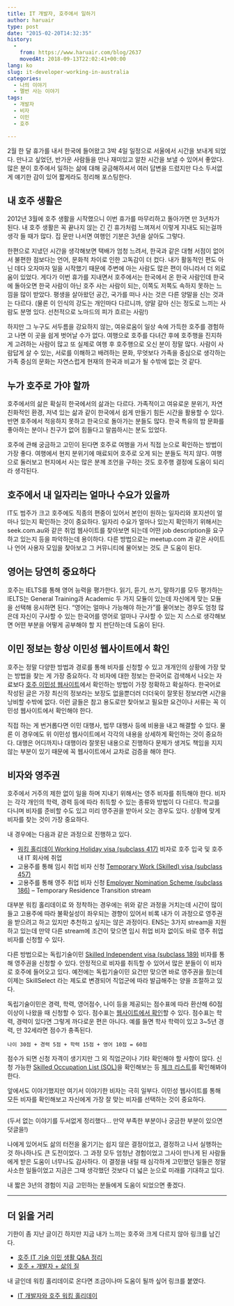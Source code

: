 ```yaml
---
title: IT 개발자, 호주에서 일하기
author: haruair
type: post
date: "2015-02-20T14:32:35"
history:
  - 
    from: https://www.haruair.com/blog/2637
    movedAt: 2018-09-13T22:02:41+00:00
lang: ko
slug: it-developer-working-in-australia
categories:
  - 나의 이야기
  - 멜번 사는 이야기
tags:
  - 개발자
  - 비자
  - 이민
  - 호주

---
```

2월 한 달 휴가를 내서 한국에 들어왔고 3박 4일 일정으로 서울에서 시간을 보내게 되었다. 만나고 싶었던, 반가운 사람들을 만나 재미있고 알찬 시간을 보낼 수 있어서 좋았다. 많은 분이 호주에서 일하는 삶에 대해 궁금해하셔서 여러 답변을 드렸지만 다소 두서없게 얘기한 감이 있어 짧게라도 정리해 포스팅한다.

## 내 호주 생활은

2012년 3월에 호주 생활을 시작했으니 이번 휴가를 마무리하고 돌아가면 만 3년차가 된다. 내 호주 생활은 꼭 끝나지 않는 긴 긴 휴가처럼 느껴져서 이렇게 지내도 되는걸까 생각 들 때가 많다. 집 문만 나서면 여행인 기분은 3년을 살아도 그렇다.

한편으로 지냈던 시간을 생각해보면 택배가 엄청 느려서, 한국과 같은 대형 서점이 없어서 불편한 점보다는 언어, 문화적 차이로 인한 고독감이 더 컸다. 내가 활동적인 편도 아닌 데다 오자마자 일을 시작했기 때문에 주변에 아는 사람도 많은 편이 아니라서 더 외로움이 있었다. 게다가 이번 휴가를 지내면서 호주에서는 한국에서 온 한국 사람인데 한국에 돌아오면 한국 사람이 아닌 호주 사는 사람이 되는, 이쪽도 저쪽도 속하지 못하는 느낌을 많이 받았다. 평생을 살아왔던 공간, 국가를 떠나 사는 것은 다른 양말을 신는 것과는 다르다. (물론 이 인식의 강도는 개인마다 다르니까, 양말 갈아 신는 정도로 느끼는 사람도 분명 있다. 선천적으로 노마드의 피가 흐르는 사람!)

하지만 그 누구도 서두름을 강요하지 않는, 여유로움이 일상 속에 가득한 호주를 경험하고 나면 이 곳을 쉽게 벗어날 수가 없다. 여행으로 호주를 다녀간 후에 호주행을 진지하게 고려하는 사람이 많고 또 실제로 여행 후 호주행으로 오신 분이 정말 많다. 사람이 사람답게 살 수 있는, 서로를 이해하고 배려하는 문화, 무엇보다 가족을 중심으로 생각하는 가족 중심의 문화는 자연스럽게 현재의 한국과 비교가 될 수밖에 없는 것 같다.

## 누가 호주로 가야 할까

호주에서의 삶은 확실히 한국에서의 삶과는 다르다. 가족적이고 여유로운 분위기, 자연 친화적인 환경, 저녁 있는 삶과 같이 한국에서 쉽게 만들기 힘든 시간을 활용할 수 있다. 반면 호주에서 적응하지 못하고 한국으로 돌아가는 분들도 많다. 한국 특유의 밤 문화를 좋아하는 분이나 친구가 없어 힘들다고 말씀하시는 분도 있었다.

호주에 관해 궁금하고 고민이 된다면 호주로 여행을 가서 직접 눈으로 확인하는 방법이 가장 좋다. 여행에서 현지 분위기에 매료되어 호주로 오게 되는 분들도 적지 않다. 여행으로 둘러보고 현지에서 사는 많은 분께 조언을 구하는 것도 호주행 결정에 도움이 되리라 생각된다.

## 호주에서 내 일자리는 얼마나 수요가 있을까

IT도 범주가 크고 호주에도 직종의 편중이 있어서 본인이 원하는 일자리와 포지션이 얼마나 있는지 확인하는 것이 중요하다. 일자리 수요가 얼마나 있는지 확인하기 위해서는 seek.com.au와 같은 취업 웹사이트를 찾아보면 되는데 어떤 job description을 요구하고 있는지 등을 파악하는데 용이하다. 다른 방법으로는 meetup.com 과 같은 사이트나 언어 사용자 모임을 찾아보고 그 커뮤니티에 물어보는 것도 큰 도움이 된다.

## 영어는 당연히 중요하다

호주는 IELTS를 통해 영어 능력을 평가한다. 읽기, 듣기, 쓰기, 말하기를 모두 평가하는 IELTS는 General Training과 Academic 두 가지 모듈이 있는데 자신에게 맞는 모듈을 선택해 응시하면 된다. &#8220;영어는 얼마나 가능해야 하는가&#8221;를 물어보는 경우도 엄청 많은데 자신이 구사할 수 있는 한국어를 영어로 얼마나 구사할 수 있는 지 스스로 생각해보면 어떤 부분을 어떻게 공부해야 할 지 판단하는데 도움이 된다.

## 이민 정보는 항상 이민성 웹사이트에서 확인

호주는 정말 다양한 방법과 경로를 통해 비자를 신청할 수 있고 개개인의 상황에 가장 맞는 방법을 찾는 게 가장 중요하다. 각 비자에 대한 정보는 한국어로 검색해서 나오는 자료보다 [호주 이민성 웹사이트][1]에서 확인하는 방법이 가장 정확하고 확실하다. 한국어로 작성된 글은 가장 최신의 정보라는 보장도 없을뿐더러 더더욱이 잘못된 정보라면 시간을 낭비할 수밖에 없다. 이런 글들은 참고 용도로만 찾아보고 필요한 요건이나 서류는 꼭 이민성 웹사이트에서 확인해야 한다.

직접 하는 게 번거롭다면 이민 대행사, 법무 대행사 등에 비용을 내고 해결할 수 있다. 물론 이 경우에도 위 이민성 웹사이트에서 각각의 내용을 상세하게 확인하는 것이 중요하다. 대행은 어디까지나 대행이라 잘못된 내용으로 진행하다 문제가 생겨도 책임을 지지 않는 부분이 있기 때문에 꼭 웹사이트에서 교차로 검증을 해야 한다.

## 비자와 영주권

호주에서 거주의 제한 없이 일을 하며 지내기 위해서는 영주 비자를 취득해야 한다. 비자는 각각 개인의 학력, 경력 등에 따라 취득할 수 있는 종류와 방법이 다 다르다. 학교를 다니며 비자를 준비할 수도 있고 미리 영주권을 받아서 오는 경우도 있다. 상황에 맞게 비자를 찾는 것이 가장 중요하다.

내 경우에는 다음과 같은 과정으로 진행하고 있다.

  * [워킹 홀리데이 Working Holiday visa (subclass 417)][2] 비자로 호주 입국 및 호주 내 IT 회사에 취업
  * 고용주를 통해 임시 취업 비자 신청 [Temporary Work (Skilled) visa (subclass 457)][3]
  * 고용주를 통해 영주 취업 비자 신청 [Employer Nomination Scheme (subclass 186)][4] &#8211; Temporary Residence Transition stream

대부분 워킹 홀리데이로 와 정착하는 경우에는 위와 같은 과정을 거치는데 시간이 많이 들고 고용주에 따라 불확실성이 좌우되는 경향이 있어서 비록 내가 이 과정으로 영주권을 받으려고 하고 있지만 추천하고 싶지는 않은 과정이다. ENS는 3가지 stream을 지원하고 있는데 만약 다른 stream에 조건이 맞으면 임시 취업 비자 없이도 바로 영주 취업 비자를 신청할 수 있다.

다른 방법으로는 독립기술이민 [Skilled Independent visa (subclass 189)][5] 비자를 통해 영주권을 신청할 수 있다. 안정적으로 비자를 취득할 수 있어서 많은 분들이 이 비자로 호주에 들어오고 있다. 예전에는 독립기술이민 요건만 맞으면 바로 영주권을 줬는데 이제는 SkillSelect 라는 제도로 변경되어 직업군에 따라 발급해주는 양을 조절하고 있다.

독립기술이민은 경력, 학력, 영어점수, 나이 등을 제공되는 점수표에 따라 환산해 60점 이상이 나왔을 때 신청할 수 있다. 점수표는 [웹사이트에서 확인][5]할 수 있다. 점수표는 학력, 경력이 있다면 그렇게 까다로운 편은 아니다. 예를 들면 학사 학력이 있고 3~5년 경력, 만 32세라면 점수가 충족된다.

    나이 30점 + 경력 5점 + 학력 15점 + 영어 10점 = 60점
    

점수가 되면 신청 자격이 생기지만 그 외 직업군이나 기타 확인해야 할 사항이 많다. 신청 가능한 [Skilled Occupation List (SOL)][6]을 확인해보는 등 [체크 리스트][7]를 확인해봐야 한다.

앞에서도 이야기했지만 여기서 이야기한 비자는 극히 일부다. 이민성 웹사이트를 통해 모든 비자를 확인해보고 자신에게 가장 잘 맞는 비자를 선택하는 것이 중요하다.

* * *

(두서 없는 이야기를 두서없게 정리했다&#8230; 만약 부족한 부분이나 궁금한 부분이 있으면 덧글을!)

나에게 있어서도 삶의 터전을 옮기기는 쉽지 않은 결정이었고, 결정하고 나서 실행하는 것 하나하나도 큰 도전이었다. 그 과정 모두 엄청난 경험이었고 그사이 만나게 된 사람들에게 받은 도움이 너무나도 감사하다. 이 결정을 내릴 때 심각하게 고민했던 일들은 정말 사소한 일들이었고 지금은 그때 생각했던 것보다 더 넓은 눈으로 미래를 기대하고 있다.

내 짧은 3년의 경험이 지금 고민하는 분들에게 도움이 되었으면 좋겠다.

* * *

## 더 읽을 거리

기한이 좀 지난 글이긴 하지만 지금 내가 느끼는 호주와 크게 다르지 않아 링크를 남긴다.

  * [호주 IT 기술 이민 생활 Q&A 정리][8]
  * [호주 + 개발자 + 삶의 질][9]

내 글인데 워킹 홀리데이로 온다면 조금이나마 도움이 될까 싶어 링크를 붙였다.

  * [IT 개발자와 호주 워킹 홀리데이][10]

 [1]: http://immi.gov.au/
 [2]: http://www.immi.gov.au/Visas/Pages/417.aspx
 [3]: http://www.immi.gov.au/Visas/Pages/457.aspx
 [4]: http://www.immi.gov.au/Visas/Pages/186.aspx
 [5]: http://www.immi.gov.au/Visas/Pages/189.aspx
 [6]: http://www.immi.gov.au/Work/Pages/skilled-occupations-lists/skilled-occupations-lists.aspx
 [7]: http://www.immi.gov.au/Visas/Pages/checklists/189.aspx
 [8]: http://blog.ahkim.com/?p=265
 [9]: http://tumblr.justinchronicles.net/post/52378020987
 [10]: http://haruair.com/blog/1446